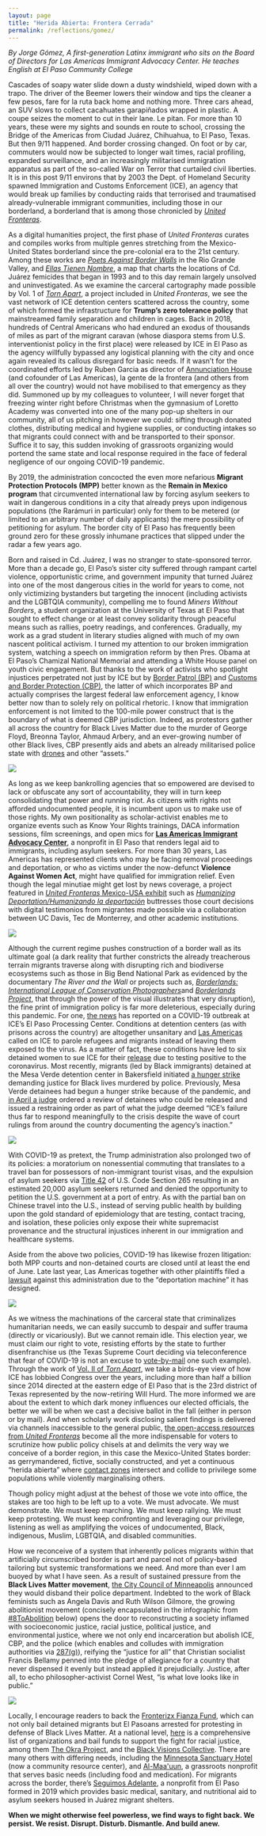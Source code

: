 ```yaml
---
layout: page
title: "Herida Abierta: Frontera Cerrada"
permalink: /reflections/gomez/
---
```


*By Jorge Gómez, A first-generation Latinx immigrant who sits on the Board of Directors for Las Americas Immigrant Advocacy Center. He teaches English at El Paso Community College*

Cascades of soapy water slide down a dusty windshield, wiped down with a trapo. The driver of the Beemer lowers their window and tips the cleaner a few pesos, fare for la ruta back home and nothing more. Three cars ahead, an SUV slows to collect cacahuates garapiñados wrapped in plastic. A coupe seizes the moment to cut in their lane. Le pitan. For more than 10 years, these were my sights and sounds en route to school, crossing the Bridge of the Americas from Ciudad Juárez, Chihuahua, to El Paso, Texas. But then 9/11 happened. And border crossing changed. On foot or by car, commuters would now be subjected to longer wait times, racial profiling, expanded surveillance, and an increasingly militarised immigration apparatus as part of the so-called War on Terror that curtailed civil liberties. It is in this post 9/11 environs that by 2003 the Dept. of Homeland Security spawned Immigration and Customs Enforcement (ICE), an agency that would break up families by conducting raids that terrorised and traumatised already-vulnerable immigrant communities, including those in our borderland, a borderland that is among those chronicled by [*United Fronteras*](https://unitedfronteras.github.io/).   

As a digital humanities project, the first phase of *United Fronteras* curates and compiles works from multiple genres stretching from the Mexico-United States borderland since the pre-colonial era to the 21st century. Among these works are [*Poets Against Border Walls*](https://unitedfronteras.github.io/ufexhibition_mexusa/united/obj090/) in the Rio Grande Valley, and [*Ellas Tienen Nombre*](https://unitedfronteras.github.io/ufexhibition_mexusa/united/obj044/), a map that charts the locations of Cd. Juárez femicides that began in 1993 and to this day remain largely unsolved and uninvestigated. As we examine the carceral cartography made possible by Vol. 1 of [*Torn Apart*](https://unitedfronteras.github.io/ufexhibition_mexusa/united/obj111/), a project included in *United Fronteras*, we see the vast network of ICE detention centers scattered across the country, some of which formed the infrastructure for **Trump’s zero tolerance policy** that mainstreamed family separation and children in cages. Back in 2018, hundreds of Central Americans who had endured an exodus of thousands of miles as part of the migrant caravan (whose diaspora stems from U.S. interventionist policy in the first place) were released by ICE in El Paso as the agency willfully bypassed any logistical planning with the city and once again revealed its callous disregard for basic needs. If it wasn’t for the coordinated efforts led by Ruben Garcia as director of [Annunciation House](https://annunciationhouse.org/) (and cofounder of Las Americas), la gente de la frontera (and others from all over the country) would not have mobilised to that emergency as they did. Summoned up by my colleagues to volunteer, I will never forget that freezing winter right before Christmas when the gymnasium of Loretto Academy was converted into one of the many pop-up shelters in our community, all of us pitching in however we could: sifting through donated clothes, distributing medical and hygiene supplies, or conducting intakes so that migrants could connect with and be transported to their sponsor. Suffice it to say, this sudden invoking of grassroots organizing would portend the same state and local response required in the face of federal negligence of our ongoing COVID-19 pandemic.

By 2019, the administration concocted the even more nefarious **Migrant Protection Protocols (MPP)** better known as the **Remain in Mexico program** that circumvented international law by forcing asylum seekers to wait in dangerous conditions in a city that already preys upon indigenous populations (the Rarámuri in particular) only for them to be metered (or limited to an arbitrary number of daily applicants) the mere possibility of petitioning for asylum. The border city of El Paso has frequently been ground zero for these grossly inhumane practices that slipped under the radar a few years ago. 

Born and raised in Cd. Juárez, I was no stranger to state-sponsored terror. More than a decade go, El Paso’s sister city suffered through rampant cartel violence, opportunistic crime, and government impunity that turned Juárez into one of the most dangerous cities in the world for years to come, not only victimizing bystanders but targeting the innocent (including activists and the LGBTQIA community), compelling me to found *Miners Without Borders*, a student organization at the University of Texas at El Paso that sought to effect change or at least convey solidarity through peaceful means such as rallies, poetry readings, and conferences. Gradually, my work as a grad student in literary studies aligned with much of my own nascent political activism. I turned my attention to our broken immigration system, watching a speech on immigration reform by then Pres. Obama at El Paso’s Chamizal National Memorial and attending a White House panel on youth civic engagement. But thanks to the work of activists who spotlight injustices perpetrated not just by ICE but by [Border Patrol (BP)](https://www.aclu.org/press-releases/aclu-border-rights-center-comment-border-patrol-killing-undocumented-woman) and [Customs and Border Protection (CBP)](https://www.aclu.org/news/immigrants-rights/a-secret-cbp-team-is-targeting-and-detaining-innocent-travelers-were-suing/), the latter of which incorporates BP and actually comprises the largest federal law enforcement agency, I know better now than to solely rely on political rhetoric. I know that immigration enforcement is not limited to the 100-mile power construct that is the boundary of what is deemed CBP jurisdiction. Indeed, as protestors gather all across the country for Black Lives Matter due to the murder of George Floyd, Breonna Taylor, Ahmaud Arbery, and an ever-growing number of other Black lives, CBP presently aids and abets an already militarised police state with [drones](https://gizmodo.com/customs-and-border-protection-flew-a-predator-surveilla-1843758034) and other “assets.” 

<a href="{{ '/img/ref4.jpg' | absolute_url }}">
  <img src="{{ '/img/ref4.jpg' | absolute_url }}"/>
</a>

As long as we keep bankrolling agencies that so empowered are devised to lack or obfuscate any sort of accountability, they will in turn keep consolidating that power and running riot. As citizens with rights not afforded undocumented people, it is incumbent upon us to make use of those rights. My own positionality as scholar-activist enables me to organize events such as Know Your Rights trainings, DACA information sessions, film screenings, and open mics for [**Las Americas Immigrant Advocacy Center**](https://las-americas.org/), a nonprofit in El Paso that renders legal aid to immigrants, including asylum seekers. For more than 30 years, Las Americas has represented clients who may be facing removal proceedings and deportation, or who as victims under the now-defunct **Violence Against Women Act**, might have qualified for immigration relief. Even though the legal minutiae might get lost by news coverage, a project featured in [*United Fronteras* Mexico-USA exhibit](https://unitedfronteras.github.io/projects/) such as [*Humanizing Deportation/Humanizando la deportación*](https://unitedfronteras.github.io/ufexhibition_mexusa/united/obj059/) buttresses those court decisions with digital testimonios from migrantes made possible via a collaboration between UC Davis, Tec de Monterrey, and other academic institutions.

<a href="{{ '/img/ref1.jpg' | absolute_url }}">
  <img src="{{ '/img/ref1.jpg' | absolute_url }}"/>
</a>

Although the current regime pushes construction of a border wall as its ultimate goal (a dark reality that further constricts the already treacherous terrain migrants traverse along with disrupting rich and biodiverse ecosystems such as those in Big Bend National Park as evidenced by the documentary *The River and the Wall* or projects such as,  [*Borderlands: International League of Conservation Photographers*](https://unitedfronteras.github.io/ufexhibition_mexusa/united/obj020/)and [*Borderlands Project*](https://unitedfronteras.github.io/ufexhibition_mexusa/united/obj018/), that through the power of the visual illustrates that very disruption), the fine print of immigration policy is far more deleterious, especially during this pandemic. For one, [the news](https://kfoxtv.com/news/local/eight-detainees-at-el-paso-processing-center-in-ice-custody-test-positive-for-covid-19) has reported on a COVID-19 outbreak at ICE’s El Paso Processing Center. Conditions at detention centers (as with prisons across the country) are altogether unsanitary and [Las Americas](https://las-americas.org/) called on ICE to parole refugees and migrants instead of leaving them exposed to the virus. As a matter of fact, these conditions have led to six detained women to sue ICE for their [release](https://elpasomatters.org/2020/04/24/6-women-including-1-who-tested-positive-for-covid-19-sue-ice-to-be-released-from-el-paso-detention/) due to testing positive to the coronavirus. Most recently, migrants (led by Black immigrants) detained at the Mesa Verde detention center in Bakersfield initiated [a hunger strike](https://www.youtube.com/watch?v=QlQnjqDPkMw&feature=youtu.be) demanding justice for Black lives murdered by police. Previously, Mesa Verde detainees had begun a hunger strike because of the pandemic, and [in April a judge](https://www.aclusocal.org/en/press-releases/breaking-court-finds-likely-constitutional-violation-ices-detention-immigrants-two) ordered a review of detainees who could be released and issued a restraining order as part of what the judge deemed “ICE’s failure thus far to respond meaningfully to the crisis despite the wave of court rulings from around the country documenting the agency’s inaction.”  

<a href="{{ '/img/ref2.jpg' | absolute_url }}">
  <img src="{{ '/img/ref2.jpg' | absolute_url }}"/>
</a> 

With COVID-19 as pretext, the Trump administration also prolonged two of its policies: a moratorium on nonessential commuting that translates to a travel ban for possessors of non-immigrant tourist visas, and the expulsion of asylum seekers via [Title 42](https://www.cbp.gov/newsroom/stats/cbp-enforcement-statistics/title-8-and-title-42-statistics) of U.S. Code Section 265 resulting in an estimated 20,000 asylum seekers returned and denied the opportunity to petition the U.S. government at a port of entry. As with the partial ban on Chinese travel into the U.S., instead of serving public health by building upon the gold standard of epidemiology that are testing, contact tracing, and isolation, these policies only expose their white supremacist provenance and the structural injustices inherent in our immigration and healthcare systems.      

Aside from the above two policies, COVID-19 has likewise frozen litigation: both MPP courts and non-detained courts are closed until at least the end of June. Late last year, Las Americas together with other plaintiffs filed a [lawsuit](https://www.splcenter.org/seeking-justice/case-docket/las-americas-v-trump) against this administration due to the “deportation machine” it has designed.

<a href="{{ '/img/ref3.jpg' | absolute_url }}">
  <img src="{{ '/img/ref3.jpg' | absolute_url }}"/>
</a>

As we witness the machinations of the carceral state that criminalizes humanitarian needs, we can easily succumb to despair and suffer trauma (directly or vicariously). But we cannot remain idle. This election year, we must claim our right to vote, resisting efforts by the state to further disenfranchise us (the Texas Supreme Court deciding via teleconference that fear of COVID-19 is not an excuse to [vote-by-mail](https://www.texastribune.org/2020/05/27/texas-vote-by-mail-coronavirus/) one such example). Through the work of [Vol. II of *Torn Apart*](http://xpmethod.plaintext.in/torn-apart/volume/2/), we take a birds-eye view of how ICE has lobbied Congress over the years, including more than half a billion since 2014 directed at the eastern edge of El Paso that is the 23rd district of Texas represented by the now-retiring Will Hurd. The more informed we are about the extent to which dark money influences our elected officials, the better we will be when we cast a decisive ballot in the fall (either in person or by mail). And when scholarly work disclosing salient findings is delivered via channels inaccessible to the general public, [the open-access resources from *United Fronteras*](https://unitedfronteras.github.io/projects/) become all the more indispensable for voters to scrutinize how public policy chisels at and delimits the very way we conceive of a border region, in this case the Mexico-United States border: as gerrymandered, fictive, socially constructed, and yet a continuous “herida abierta” where [contact zones](https://www.jstor.org/stable/25595469?seq=1) intersect and collide to privilege some populations while violently marginalising others.           

Though policy might adjust at the behest of those we vote into office, the stakes are too high to be left up to a vote. We must advocate. We must demonstrate. We must keep marching. We must keep rallying. We must keep protesting. We must keep confronting and leveraging our privilege, listening as well as amplifying the voices of undocumented, Black, indigenous, Muslim, LGBTQIA, and disabled communities. 

How we reconceive of a system that inherently polices migrants within that artificially circumscribed border is part and parcel not of policy-based tailoring but systemic transformations we need. And more than ever I am buoyed by what I have seen. As a result of sustained pressure from the **Black Lives Matter movement**, [the City Council of Minneapolis](https://theappeal.org/minneapolis-city-council-members-announce-intent-to-disband-the-police-department-invest-in-proven-community-led-public-safety/) announced they would disband their police department. Indebted to the work of Black feminists such as Angela Davis and Ruth Wilson Gilmore, the growing abolitionist movement (concisely encapsulated in the infographic from [#8ToAbolition](https://www.8toabolition.com/) below) opens the door to reconstructing a society inflamed with socioeconomic justice, racial justice, political justice, and environmental justice, where we not only end incarceration but abolish ICE, CBP, and the police (which enables and colludes with immigration authorities via [287(g)](https://www.aclu.org/other/287g-agreements)), reifying the “justice for all” that Christian socialist Francis Bellamy penned into the pledge of allegiance for a country that never dispensed it evenly but instead applied it prejudicially. Justice, after all, to echo philosopher-activist Cornel West, “is what love looks like in public.”

<a href="{{ '/img/ref5.jpg' | absolute_url }}">
  <img src="{{ '/img/ref5.jpg' | absolute_url }}"/>
</a>

Locally, I encourage readers to back the [Fronterizx Fianza Fund](https://www.fianzafund.org/home.html), which can not only bail detained migrants but El Pasoans arrested for protesting in defense of Black Lives Matter. At a national level, [here](https://nymag.com/strategist/article/where-to-donate-for-black-lives-matter.html#bail-funds) is a comprehensive list of organizations and bail funds to support the fight for racial justice, among them [The Okra Project](https://www.theokraproject.com/), and the [Black Visions Collective](https://www.blackvisionsmn.org/). There are many others with differing needs, including the [Minnesota Sanctuary Hotel](https://www.gofundme.com/f/sanctuaryhotel) (now a community resource center), and [Al-Maa'uun](https://www.launchgood.com/campaign/stand_with_minneapolis_we_cant_breathe#!/), a grassroots nonprofit that serves basic needs (including food and medication). For migrants across the border, there’s [Seguimos Adelante](https://www.seguimosadelante.org/), a nonprofit from El Paso formed in 2019 which provides basic medical, sanitary, and nutritional aid to asylum seekers housed in Juárez migrant shelters. 

**When we might otherwise feel powerless, we find ways to fight back. We persist. We resist. Disrupt. Disturb. Dismantle. And build anew.**


